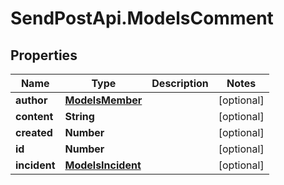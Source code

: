# SendPostApi.ModelsComment

## Properties
Name | Type | Description | Notes
------------ | ------------- | ------------- | -------------
**author** | [**ModelsMember**](ModelsMember.md) |  | [optional] 
**content** | **String** |  | [optional] 
**created** | **Number** |  | [optional] 
**id** | **Number** |  | [optional] 
**incident** | [**ModelsIncident**](ModelsIncident.md) |  | [optional] 
